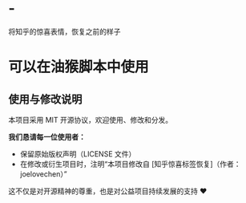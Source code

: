 # -
将知乎的惊喜表情，恢复之前的样子

# 可以在油猴脚本中使用


## 使用与修改说明

本项目采用 MIT 开源协议，欢迎使用、修改和分发。

**我们恳请每一位使用者：**
- 保留原始版权声明（LICENSE 文件）
- 在修改或衍生项目时，注明“本项目修改自 [知乎惊喜标签恢复]（作者：joelovechen）”

这不仅是对开源精神的尊重，也是对公益项目持续发展的支持 ❤️

